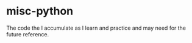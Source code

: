 # misc-python
The code the I accumulate as I learn and practice and may need for the future reference.
